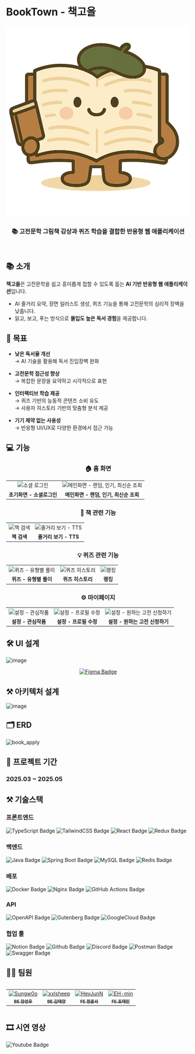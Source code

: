# BookTown - 책고을

<div align="center">
  <img src="./public/images/Loader.gif" width="600"/>
  <h3> 📚 고전문학 그림책 감상과 퀴즈 학습을 결합한 반응형 웹 애플리케이션 </h3>
</div>
</br>

## 📚 소개

**책고을**은 고전문학을 쉽고 흥미롭게 접할 수 있도록 돕는  **AI 기반 반응형 웹 애플리케이션**입니다.

- AI 줄거리 요약, 장면 일러스트 생성, 퀴즈 기능을 통해 고전문학의 심리적 장벽을 낮춥니다.  
- 읽고, 보고, 푸는 방식으로 **몰입도 높은 독서 경험**을 제공합니다.


## 🎯 목표

- **낮은 독서율 개선**  
  → AI 기술을 활용해 독서 진입장벽 완화

- **고전문학 접근성 향상**  
  → 복잡한 문장을 요약하고 시각적으로 표현

- **인터랙티브 학습 제공**  
  → 퀴즈 기반의 능동적 콘텐츠 소비 유도  
  → 사용자 히스토리 기반의 맞춤형 분석 제공

- **기기 제약 없는 사용성**  
  → 반응형 UI/UX로 다양한 환경에서 접근 가능

## 💻 기능

<h3 align="center">🏠 홈 화면</h3>

<div align="center">
  <table>
    <tr>
      <td align="center">
          <img width="300" height="180" alt="소셜 로그인" src="https://github.com/user-attachments/assets/50cf8362-01a8-4cd9-9add-9d23899c4c76" />
      </td>
      <td align="center">
          <img width="300" height="180" alt="메인화면 - 랜덤, 인기, 최신순 조회" src="https://github.com/user-attachments/assets/2d543a8f-419a-4133-a890-dd6535e00389" />
      </td>
    </tr>
    <tr>
      <td align="center"><b>초기화면 - 소셜로그인</b></td>
      <td align="center"><b>메인화면 - 랜덤, 인기, 최신순 조회</b></td>
    </tr>
  </table>
</div>



<h3 align="center">📕 책 관련 기능</h3>

<div align="center">
  <table>
    <tr>
      <td align="center">
          <img width="300" height="180" alt="책 검색" src="https://github.com/user-attachments/assets/b2d99a0c-c136-491d-bea0-ffaa57b398a2" />
      </td>
      <td align="center">
          <img width="300" height="180" alt="줄거리 보기 - TTS" src="https://github.com/user-attachments/assets/f53a012d-d30b-454f-8880-03fcdcd8903a" />
      </td>
    </tr>
    <tr>
      <td align="center"><b>책 검색</b></td>
      <td align="center"><b>줄거리 보기 - TTS</b></td>
    </tr>
  </table>
</div>

<h3 align="center">💡 퀴즈 관련 기능</h3>

<div align="center">
  <table>
    <tr>
      <td align="center">
          <img width="300" height="180" alt="퀴즈 - 유형별 풀이" src="https://github.com/user-attachments/assets/3b2953db-4237-422e-817a-741267c6e59d" />
      </td>
      <td align="center">
          <img width="300" height="180" alt="퀴즈 히스토리" src="https://github.com/user-attachments/assets/af22be03-144f-4d5a-9a80-a9e014586124" />
      </td>
      <td align="center">
          <img width="300" height="180" alt="랭킹" src="https://github.com/user-attachments/assets/ef3ce0b2-8b54-45cb-8aa7-8ae1bd939bbb" />
      </td>
    </tr>
    <tr>
      <td align="center"><b>퀴즈 - 유형별 풀이 </b></td>
      <td align="center"><b>퀴즈 히스토리</b></td>
      <td align="center"><b>랭킹</b></td>
    </tr>
  </table>
</div>

<h3 align="center">⚙ 마이페이지</h3>

<div align="center">
  <table>
    <tr>
      <td>
        <img width="300" height="180" alt="설정 - 관심작품" src="https://github.com/user-attachments/assets/816603d9-c914-4d9e-9af9-5217c29c1271" />
      </td>
      <td>
        <img width="300" height="180" alt="설정 - 프로필 수정" src="https://github.com/user-attachments/assets/862571d0-c2b1-4ad7-85b2-bb677ae8f8b3" />
      </td>
      <td>
        <img width="300" height="180" alt="설정 - 원하는 고전 신청하기" src="https://github.com/user-attachments/assets/6facef84-c903-4734-b0a8-afc12833a5b3" />
      </td>
    </tr>
      <td align="center"><b>설정 - 관심작품</b></td>
      <td align="center"><b>설정 - 프로필 수정</b></td>
      <td align="center"><b>설정 - 원하는 고전 신청하기</b></td>
  </table> 
</div>

## 🛠 UI 설계

![image](https://github.com/user-attachments/assets/219f19d9-4b34-4503-989d-ef610d56a3e7)

<p align="center">
  <a href="https://www.figma.com/design/Tn68K1pzOh8L6wFHUt0p9R/%EC%BA%A1%EC%8A%A4%ED%86%A4-%EB%94%94%EC%9E%90%EC%9D%B8?node-id=58-355&t=ihIfh7FxprSLbsxN-0" target="_blank">
    <img src="https://img.shields.io/badge/figma-%23F24E1E.svg?style=for-the-badge&logo=figma&logoColor=white" alt="Figma Badge"/>
  </a>
</p>

## ⚒ 아키텍처 설계

![image](https://github.com/user-attachments/assets/922e51cf-fe84-4498-a837-57c5a69cb0bc)


## 🗂️ ERD

![book_apply](https://github.com/user-attachments/assets/6a8d8eb7-6a9e-4bf7-954f-67936be48e5d)


## 📆 프로젝트 기간

<h3>2025.03 ~ 2025.05</h3>

## ⚒️ 기술스택
### 프론트엔드

<p><img src="https://img.shields.io/badge/typescript-%23007ACC.svg?style=for-the-badge&logo=typescript&logoColor=white" alt="TypeScript Badge"/> <img src="https://img.shields.io/badge/tailwindcss-%2338B2AC.svg?style=for-the-badge&logo=tailwind-css&logoColor=white" alt="TailwindCSS Badge"/> <img src="https://img.shields.io/badge/React-61DAFB?style=for-the-badge&logo=react&logoColor=black" alt="React Badge"/> <img src="https://img.shields.io/badge/redux-%23593d88.svg?style=for-the-badge&logo=redux&logoColor=white" alt="Redux Badge"/></p>

### 백엔드

<p><img src="https://img.shields.io/badge/Java-007396?style=for-the-badge&logo=openjdk&logoColor=white" alt="Java Badge"/> <img src="https://img.shields.io/badge/Spring%20Boot-6DB33F?style=for-the-badge&logo=springboot&logoColor=white" alt="Spring Boot Badge"/> <img src="https://img.shields.io/badge/MySQL-4479A1?style=for-the-badge&logo=mysql&logoColor=white" alt="MySQL Badge"/> <img src="https://img.shields.io/badge/Redis-DC382D?style=for-the-badge&logo=redis&logoColor=white" alt="Redis Badge"/></p>

### 배포
<p>
  <img src="https://img.shields.io/badge/Docker-2496ED?style=for-the-badge&logo=docker&logoColor=white" alt="Docker Badge"/>
  <img src="https://img.shields.io/badge/nginx-%23009639.svg?style=for-the-badge&logo=nginx&logoColor=white" alt="Nginx Badge"/>
  <img src="https://img.shields.io/badge/GitHub%20Actions-2088FF?style=for-the-badge&logo=github-actions&logoColor=white" alt="GitHub Actions Badge"/>
</p>

### API

<p><img src="https://img.shields.io/badge/chatGPT-74aa9c?style=for-the-badge&logo=openai&logoColor=white" alt="OpenAPI Badge"/> <img src="https://img.shields.io/badge/gutenberg-%23077CB2.svg?style=for-the-badge&logo=gutenberg&logoColor=white" alt="Gutenberg Badge"/> <img src="https://img.shields.io/badge/GoogleCloud-%234285F4.svg?style=for-the-badge&logo=google-cloud&logoColor=white" alt="GoogleCloud Badge"/>
   
### 협업 툴

<p><img src="https://img.shields.io/badge/Notion-%23000000.svg?style=for-the-badge&logo=notion&logoColor=white" alt="Notion Badge"/> <img src="https://img.shields.io/badge/github-%23121011.svg?style=for-the-badge&logo=github&logoColor=white" alt="Github Badge"/> <img src="https://img.shields.io/badge/Discord-%235865F2.svg?style=for-the-badge&logo=discord&logoColor=white" alt="Discord Badge"/> <img src="https://img.shields.io/badge/Postman-FF6C37?style=for-the-badge&logo=postman&logoColor=white" alt="Postman Badge"/> <img src="https://img.shields.io/badge/-Swagger-%23Clojure?style=for-the-badge&logo=swagger&logoColor=white" alt="Swagger Badge"/></p>

## 👯‍♂️ 팀원
<div style="overflow: hidden;">
  <table>
    <tbody>
      <tr>
        <td align="center">
          <a href="https://github.com/Sungw0o">
            <img src="https://avatars.githubusercontent.com/Sungw0o" width="100px;" alt="Sungw0o"/><br />
            <sub><b>BE 장성우</b></sub>
          </a><br />
        </td>
        <td align="center">
          <a href="https://github.com/xxlsheep">
            <img src="https://avatars.githubusercontent.com/xxlsheep" width="100px;" alt="xxlsheep"/><br />
            <sub><b>BE 김태양</b></sub>
          </a><br />
        </td>
        <td align="center">
          <a href="https://github.com/HeyJunN">
            <img src="https://avatars.githubusercontent.com/HeyJunN" width="100px;" alt="HeyJunN"/><br />
            <sub><b>FE 정준서</b></sub>
          </a><br />
        </td>
        <td align="center">
          <a href="https://github.com/EH-min">
            <img src="https://avatars.githubusercontent.com/EH-min" width="100px;" alt="EH-min"/><br />
            <sub><b>FE 조태민</b></sub>
          </a><br />
        </td>
      </tr>
    </tbody>
  </table>
</div>

## 🎞 시연 영상

<p><img src="https://img.shields.io/badge/YouTube-%23FF0000.svg?style=for-the-badge&logo=YouTube&logoColor=white" alt="Youtube Badge"/> </p>
